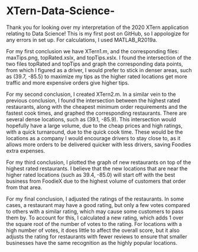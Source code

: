 # XTern-Data-Science-
Thank you for looking over my interpretation of the 2020 XTern application relating to Data Science! This is my first post on GitHub, so I appologize for any errors in set up. For calculations, I used MATLAB_R2019a.

For my first conclusion we have XTern1.m, and the corresponding files: maxTips.png, topRated.xslx, and topTips.xslx. I found the intersection of the two files topRated and topTips and graph the corresponding data points, from which I figured as a driver, I would prefer to stick in denser areas, such as (39.7, -85.5) to maximize my tips as the higher rated locations get more traffic and more expensive orders give higher tips.

For my second conclusion, I created XTern2.m. In a similar vein to the previous conclusion, I found the intersection between the highest rated restaurants, along with the cheapest minimum order requirements and the fastest cook times, and graphed the corresponding restaurants. There are several dense locations, such as (39.1, -85.9). This intersection would hopefully have a large volume, due to the cheap prices and high ratings, with a quick turnaround, due to the quick cook time. These would be the locations as a company I would encourage drivers to stay close to, as it allows more orders to be delivered quicker with less drivers, saving Foodies extra expenses.

For my third conclusion, I plotted the graph of new restaurants on top of the highest rated restaurants. I believe that the new locations that are near the higher rated locations (such as 39.4, -85.0) will start off with the best business from FoodieX due to the highest volume of customers that order from that area.

For my final conclusion, I adjusted the ratings of the restaurants. In some cases, a restaurant may have a good rating, but only a few votes compared to others with a similar rating, which may cause some customers to pass them by. To account for this, I calculated a new rating, which adds 1 over the square root of the number of votes to the rating. For locations with a high number of votes, it does little to affect the overall score, but it also adjusts the rating for restaurants with fewer reviews to ensure that smaller businesses have the same recognition as the highly popular locations.
